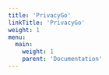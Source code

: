 ```yaml
---
title: 'PrivacyGo'
linkTitle: 'PrivacyGo'
weight: 1
menu:
  main:
    weight: 1
    parent: 'Documentation'
---
```


